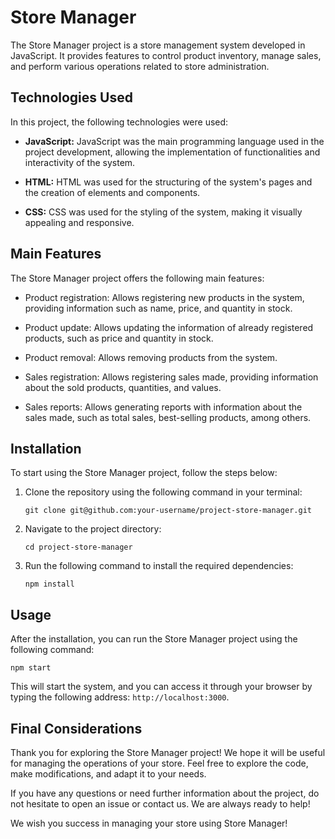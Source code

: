 # Store Manager

The Store Manager project is a store management system developed in JavaScript. It provides features to control product inventory, manage sales, and perform various operations related to store administration.

## Technologies Used

In this project, the following technologies were used:

- **JavaScript:** JavaScript was the main programming language used in the project development, allowing the implementation of functionalities and interactivity of the system.

- **HTML:** HTML was used for the structuring of the system's pages and the creation of elements and components.

- **CSS:** CSS was used for the styling of the system, making it visually appealing and responsive.

## Main Features

The Store Manager project offers the following main features:

- Product registration: Allows registering new products in the system, providing information such as name, price, and quantity in stock.

- Product update: Allows updating the information of already registered products, such as price and quantity in stock.

- Product removal: Allows removing products from the system.

- Sales registration: Allows registering sales made, providing information about the sold products, quantities, and values.

- Sales reports: Allows generating reports with information about the sales made, such as total sales, best-selling products, among others.

## Installation

To start using the Store Manager project, follow the steps below:

1. Clone the repository using the following command in your terminal:

   ```
   git clone git@github.com:your-username/project-store-manager.git
   ```

2. Navigate to the project directory:

   ```
   cd project-store-manager
   ```

3. Run the following command to install the required dependencies:

   ```
   npm install
   ```

## Usage

After the installation, you can run the Store Manager project using the following command:

```
npm start
```

This will start the system, and you can access it through your browser by typing the following address: `http://localhost:3000`.

## Final Considerations

Thank you for exploring the Store Manager project! We hope it will be useful for managing the operations of your store. Feel free to explore the code, make modifications, and adapt it to your needs.

If you have any questions or need further information about the project, do not hesitate to open an issue or contact us. We are always ready to help!

We wish you success in managing your store using Store Manager!
